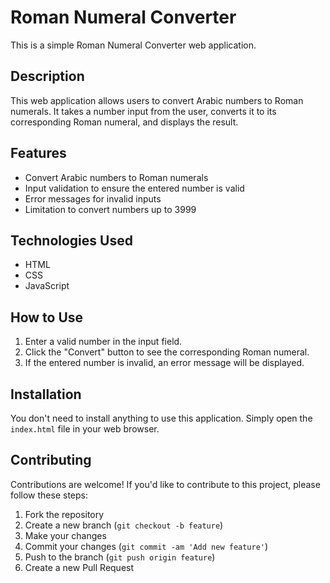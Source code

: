 # Roman Numeral Converter

This is a simple Roman Numeral Converter web application.

## Description

This web application allows users to convert Arabic numbers to Roman numerals. It takes a number input from the user, converts it to its corresponding Roman numeral, and displays the result.

## Features

- Convert Arabic numbers to Roman numerals
- Input validation to ensure the entered number is valid
- Error messages for invalid inputs
- Limitation to convert numbers up to 3999

## Technologies Used

- HTML
- CSS
- JavaScript

## How to Use

1. Enter a valid number in the input field.
2. Click the "Convert" button to see the corresponding Roman numeral.
3. If the entered number is invalid, an error message will be displayed.

## Installation

You don't need to install anything to use this application. Simply open the `index.html` file in your web browser.

## Contributing

Contributions are welcome! If you'd like to contribute to this project, please follow these steps:

1. Fork the repository
2. Create a new branch (`git checkout -b feature`)
3. Make your changes
4. Commit your changes (`git commit -am 'Add new feature'`)
5. Push to the branch (`git push origin feature`)
6. Create a new Pull Request


